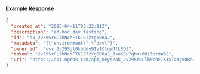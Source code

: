 <!-- Code generated for API Clients. DO NOT EDIT. -->
#### Example Response
```json
{
  "created_at": "2025-04-11T03:22:11Z",
  "description": "ad-hoc dev testing",
  "id": "ak_2vZ9SrRLlbNchFTK1STzYg00RaJ",
  "metadata": "{\"environment\":\"dev\"}",
  "owner_id": "usr_2vZ9Sgl0khUdy9Iz1CtqwJfLRQZ",
  "token": "2vZ9SrRLlbNchFTK1STzYg00RaJ_7soKSu7qhmk6Bi3or9W92",
  "uri": "https://api.ngrok.com/api_keys/ak_2vZ9SrRLlbNchFTK1STzYg00RaJ"
}
